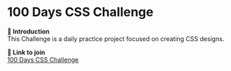 # 100 Days CSS Challenge

**🎀 Introduction** <br>
This Challenge is a daily practice project focused on creating CSS designs.

**🔗 Link to join** <br>
[100 Days CSS Challenge](https://100dayscss.com/)

